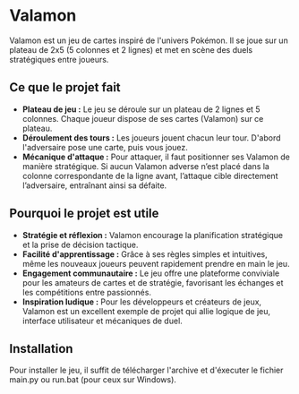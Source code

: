 # Valamon

Valamon est un jeu de cartes inspiré de l'univers Pokémon. Il se joue sur un plateau de 2x5 (5 colonnes et 2 lignes) et met en scène des duels stratégiques entre joueurs.

## Ce que le projet fait

- **Plateau de jeu :** Le jeu se déroule sur un plateau de 2 lignes et 5 colonnes. Chaque joueur dispose de ses cartes (Valamon) sur ce plateau.
- **Déroulement des tours :** Les joueurs jouent chacun leur tour. D'abord l'adversaire pose une carte, puis vous jouez.
- **Mécanique d'attaque :** Pour attaquer, il faut positionner ses Valamon de manière stratégique. Si aucun Valamon adverse n’est placé dans la colonne correspondante de la ligne avant, l’attaque cible directement l’adversaire, entraînant ainsi sa défaite.

## Pourquoi le projet est utile

- **Stratégie et réflexion :** Valamon encourage la planification stratégique et la prise de décision tactique.
- **Facilité d'apprentissage :** Grâce à ses règles simples et intuitives, même les nouveaux joueurs peuvent rapidement prendre en main le jeu.
- **Engagement communautaire :** Le jeu offre une plateforme conviviale pour les amateurs de cartes et de stratégie, favorisant les échanges et les compétitions entre passionnés.
- **Inspiration ludique :** Pour les développeurs et créateurs de jeux, Valamon est un excellent exemple de projet qui allie logique de jeu, interface utilisateur et mécaniques de duel.

## Installation
Pour installer le jeu, il suffit de télécharger l'archive et d'éxecuter le fichier main.py ou run.bat (pour ceux sur Windows).
